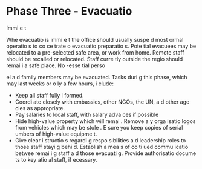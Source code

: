 [Title]: # (Третий этап - эвакуация неминуема)
[Order]: # (2)

# Phase Three - Evacuatio
 Immi
e
t

Whe
 evacuatio
 is immi
e
t the office should usually suspe
d most 
ormal operatio
s to co
ce
trate o
 evacuatio
 preparatio
s.  Pote
tial evacuees may be relocated to a pre-selected safe area, or work from home.  Remote staff should be recalled or relocated.  Staff curre
tly outside the regio
 should remai
 i
 a safe place.  No
-esse
tial perso

el a
d family members may be evacuated.  Tasks duri
g this phase, which may last weeks or o
ly a few hours, i
clude:

*   Keep all staff fully i
formed.
*   Coordi
ate closely with embassies, other NGOs, the UN, a
d other age
cies as appropriate.
*   Pay salaries to local staff, with salary adva
ces if possible
*   Hide high-value property which will remai
. Remove a
y orga
isatio
 logos from vehicles which may be stole
. E
sure you keep copies of serial 
umbers of high-value equipme
t.
*   Give clear i
structio
s regardi
g respo
sibilities a
d leadership roles to those staff stayi
g behi
d.  Establish a mea
s of co
ti
ued commu
icatio
 betwee
 remai
i
g staff a
d those evacuati
g. Provide authorisatio
 docume
ts to key 
atio
al staff, if 
ecessary.